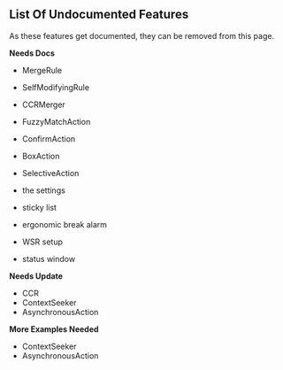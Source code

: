 ## List Of Undocumented Features

As these features get documented, they can be removed from this page.

**Needs Docs**

- MergeRule
- SelfModifyingRule
- CCRMerger

- FuzzyMatchAction
- ConfirmAction
- BoxAction
- SelectiveAction

- the settings
- sticky list
- ergonomic break alarm
- WSR setup
- status window

**Needs Update**

- CCR
- ContextSeeker
- AsynchronousAction

**More Examples Needed**

- ContextSeeker
- AsynchronousAction
